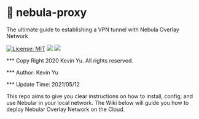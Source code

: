 # 📡 nebula-proxy

The ultimate guide to establishing a VPN tunnel with Nebula Overlay Network

[![License: MIT](https://img.shields.io/badge/License-MIT-red.svg)](https://opensource.org/licenses/MIT)
![](<https://img.shields.io/static/v1?label=Architecture&message=x86,arm64&color=orange>)
![](https://img.shields.io/static/v1?label=Software&message=Nebula&color=violet)

*** Copy Right 2020 Kevin Yu. All rights reserved.

*** Author: Kevin Yu

*** Update Time: 2021/05/12

This repo aims to give you clear instructions on how to install, config, and use Nebular in your local network. The Wiki below will guide you how to deploy Nebular Overlay Network on the Cloud.
